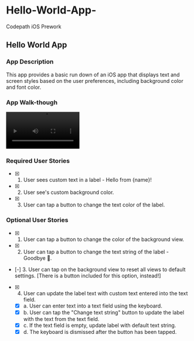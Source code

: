 # Hello-World-App-
Codepath iOS Prework 

## Hello World App

### App Description
This app provides a basic run down of an iOS app that displays text and screen styles based on the user preferences, including background color and font color.

### App Walk-though
<video src="https://drive.google.com/file/d/14f7Z7z3H9GBExO5zqnjrdu5dgCC2IGFQ/view?usp=sharing" width=200><br>


### Required User Stories
- [x] 1. User sees custom text in a label - Hello from {name}!
- [x] 2. User see's custom background color.
- [x] 3. User can tap a button to change the text color of the label.

### Optional User Stories
- [x] 1. User can tap a button to change the color of the background view.
- [x] 2. User can tap a button to change the text string of the label - Goodbye 👋.
- [-] 3. User can tap on the background view to reset all views to default settings. [There is a button included for this option, instead!]
- [x] 4. User can update the label text with custom text entered into the text field.
   - [x] a. User can enter text into a text field using the keyboard.
   - [x] b. User can tap the "Change text string" button to update the label with the text from the text field.
   - [x] c. If the text field is empty, update label with default text string.
   - [x] d. The keyboard is dismissed after the button has been tapped.
